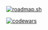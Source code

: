 [![roadmap.sh](https://roadmap.sh/card/tall/65d8952466cd6d03d2da188c?variant=dark)](https://roadmap.sh)


[![codewars](https://www.codewars.com/users/AkToHuyC/badges/large)](https://www.codewars.com/users/AkToHuyC)
